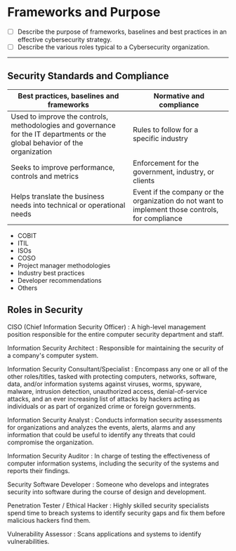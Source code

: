 # Frameworks and Purpose

* [ ] Describe the purpose of frameworks, baselines and best practices in an effective cybersecurity strategy.
* [ ] Describe the various roles typical to a Cybersecurity organization.

***

## Security Standards and Compliance

| Best practices, baselines and frameworks                                                                                     | Normative and compliance                                                                         |
| ---------------------------------------------------------------------------------------------------------------------------- | ------------------------------------------------------------------------------------------------ |
| Used to improve the controls, methodologies and governance for the IT departments or the global behavior of the organization | Rules to follow for a specific industry                                                          |
| Seeks to improve performance, controls and metrics                                                                           | Enforcement for the government, industry, or clients                                             |
| Helps translate the business needs into technical or operational needs                                                       | Event if the company or the organization do not want to implement those controls, for compliance |

* COBIT
* ITIL
* ISOs
* COSO
* Project manager methodologies
* Industry best practices
* Developer recommendations
* Others

## Roles in Security

CISO (Chief Information Security Officer) : A high-level management position responsible for the entire computer security department and staff.

Information Security Architect : Responsible for maintaining the security of a company's computer system.

Information Security Consultant/Specialist : Encompass any one or all of the other roles/titles, tasked with protecting computers, networks, software, data, and/or information systems against viruses, worms, spyware, malware, intrusion detection, unauthorized access, denial-of-service attacks, and an ever increasing list of attacks by hackers acting as individuals or as part of organized crime or foreign governments.

Information Security Analyst : Conducts information security assessments for organizations and analyzes the events, alerts, alarms and any information that could be useful to identify any threats that could compromise the organization.

Information Security Auditor : In charge of testing the effectiveness of computer information systems, including the security of the systems and reports their findings.

Security Software Developer : Someone who develops and integrates security into software during the course of design and development.

Penetration Tester / Ethical Hacker : Highly skilled security specialists spend time to breach systems to identify security gaps and fix them before malicious hackers find them.

Vulnerability Assessor : Scans applications and systems to identify vulnerabilities.
